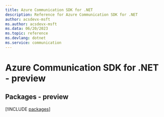 ```yaml
---
title: Azure Communication SDK for .NET
description: Reference for Azure Communication SDK for .NET
author: acsdevx-msft
ms.author: acsdevx-msft
ms.data: 06/20/2023
ms.topic: reference
ms.devlang: dotnet
ms.service: communication
---
```

# Azure Communication SDK for .NET - preview
## Packages - preview
[!INCLUDE [packages](communication-index.md)]